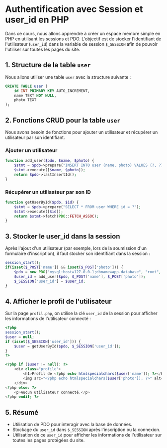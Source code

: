 
# Authentification avec Session et user_id en PHP

Dans ce cours, nous allons apprendre à créer un espace membre simple en PHP en utilisant les sessions et PDO. L'objectif est de stocker l'identifiant de l'utilisateur (`user_id`) dans la variable de session `$_SESSION` afin de pouvoir l'utiliser sur toutes les pages du site.

## 1. Structure de la table `user`

Nous allons utiliser une table `user` avec la structure suivante :

```sql
CREATE TABLE user (
    id INT PRIMARY KEY AUTO_INCREMENT,
    name TEXT NOT NULL,
    photo TEXT
);
```

## 2. Fonctions CRUD pour la table `user`

Nous avons besoin de fonctions pour ajouter un utilisateur et récupérer un utilisateur par son identifiant.

### Ajouter un utilisateur

```php
function add_user($pdo, $name, $photo) {
    $stmt = $pdo->prepare("INSERT INTO user (name, photo) VALUES (?, ?)");
    $stmt->execute([$name, $photo]);
    return $pdo->lastInsertId();
}
```

### Récupérer un utilisateur par son ID

```php
function getUserById($pdo, $id) {
    $stmt = $pdo->prepare("SELECT * FROM user WHERE id = ?");
    $stmt->execute([$id]);
    return $stmt->fetch(PDO::FETCH_ASSOC);
}
```

## 3. Stocker le user_id dans la session

Après l'ajout d'un utilisateur (par exemple, lors de la soumission d'un formulaire d'inscription), il faut stocker son identifiant dans la session :

```php
session_start();
if(isset($_POST['name']) && isset($_POST['photo'])) {
    $pdo = new PDO("mysql:host=127.0.0.1;dbname=app-database", "root", "root");
    $user_id = add_user($pdo, $_POST['name'], $_POST['photo']);
    $_SESSION['user_id'] = $user_id;
}
```

## 4. Afficher le profil de l'utilisateur

Sur la page `profil.php`, on utilise la clé `user_id` de la session pour afficher les informations de l'utilisateur connecté :

```php
<?php
session_start();
$user = null;
if (isset($_SESSION['user_id'])) {
    $user = getUserById($pdo, $_SESSION['user_id']);
}
?>

<?php if ($user != null): ?>
    <div class="profile">
        <h1>Profil de <?php echo htmlspecialchars($user['name']); ?></h1>
        <img src="<?php echo htmlspecialchars($user['photo']); ?>" alt="Photo de profil">
    </div>
<?php else: ?>
    <p>Aucun utilisateur connecté.</p>
<?php endif; ?>
```

## 5. Résumé

- Utilisation de PDO pour interagir avec la base de données.
- Stockage du `user_id` dans `$_SESSION` après l'inscription ou la connexion.
- Utilisation de ce `user_id` pour afficher les informations de l'utilisateur sur toutes les pages protégées du site.

